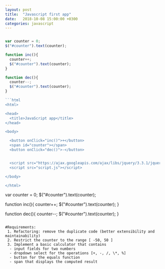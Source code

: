 ```yaml
---
layout: post
title:  "Javascript first app"
date:   2018-10-08 15:00:00 +0300
categories: javascript
---
```


```javascript

var counter = 0;
$("#counter").text(counter);

function inc(){
  counter++;
  $("#counter").text(counter);
}

function dec(){
  counter--;
  $("#counter").text(counter);
}

```html
<html>

<head>
  <title>JavaScript app</title>
</head>

<body>

  <button onClick="inc()">+</button>
  <span id="counter"></span>
  <button onClick="dec()">-</button>


  <script src="https://ajax.googleapis.com/ajax/libs/jquery/3.3.1/jquery.min.js"></script>
  <script src="script.js"></script>

</body>

</html>
```

var counter = 0;
$("#counter").text(counter);

function inc(){
  counter++;
  $("#counter").text(counter);
}

function dec(){
  counter--;
  $("#counter").text(counter);
}

```

#Requirements:
 1. Refactoring: remove the duplicate code (better extensibility and maintainability)
 2. Restrict the counter to the range [ -50, 50 ]
 3. Implement a basic calculator that contains
  - input fields for two numbers
  - dropdown select for the operations [+, -, /, \*, %]
  - button for the equals function
  - span that displays the computed result
